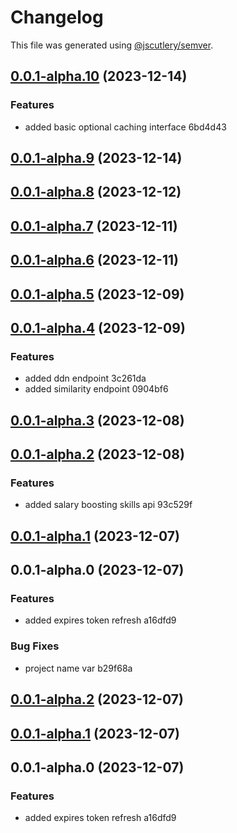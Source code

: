 # Changelog

This file was generated using [@jscutlery/semver](https://github.com/jscutlery/semver).

## [0.0.1-alpha.10](///compare/lightcast-api-0.0.1-alpha.9...lightcast-api-0.0.1-alpha.10) (2023-12-14)


### Features

* added basic optional caching interface 6bd4d43

## [0.0.1-alpha.9](///compare/lightcast-api-0.0.1-alpha.8...lightcast-api-0.0.1-alpha.9) (2023-12-14)

## [0.0.1-alpha.8](///compare/lightcast-api-0.0.1-alpha.7...lightcast-api-0.0.1-alpha.8) (2023-12-12)

## [0.0.1-alpha.7](///compare/lightcast-api-0.0.1-alpha.6...lightcast-api-0.0.1-alpha.7) (2023-12-11)

## [0.0.1-alpha.6](///compare/lightcast-api-0.0.1-alpha.5...lightcast-api-0.0.1-alpha.6) (2023-12-11)

## [0.0.1-alpha.5](///compare/lightcast-api-0.0.1-alpha.4...lightcast-api-0.0.1-alpha.5) (2023-12-09)

## [0.0.1-alpha.4](///compare/lightcast-api-0.0.1-alpha.3...lightcast-api-0.0.1-alpha.4) (2023-12-09)


### Features

* added ddn endpoint 3c261da
* added similarity endpoint 0904bf6

## [0.0.1-alpha.3](///compare/lightcast-api-0.0.1-alpha.2...lightcast-api-0.0.1-alpha.3) (2023-12-08)

## [0.0.1-alpha.2](///compare/lightcast-api-0.0.1-alpha.1...lightcast-api-0.0.1-alpha.2) (2023-12-08)


### Features

* added salary boosting skills api 93c529f

## [0.0.1-alpha.1](///compare/lightcast-api-0.0.1-alpha.0...lightcast-api-0.0.1-alpha.1) (2023-12-07)

## 0.0.1-alpha.0 (2023-12-07)


### Features

* added expires token refresh a16dfd9


### Bug Fixes

* project name var b29f68a

## [0.0.1-alpha.2](///compare/$lightcast-api-0.0.1-alpha.1...$lightcast-api-0.0.1-alpha.2) (2023-12-07)

## [0.0.1-alpha.1](///compare/$lightcast-api-0.0.1-alpha.0...$lightcast-api-0.0.1-alpha.1) (2023-12-07)

## 0.0.1-alpha.0 (2023-12-07)


### Features

* added expires token refresh a16dfd9
